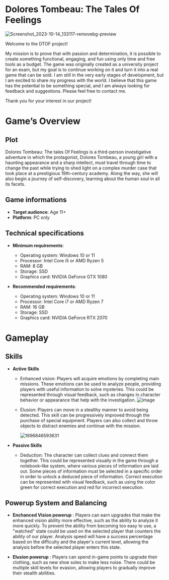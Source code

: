 # Dolores Tombeau: The Tales Of Feelings
![Screenshot_2023-10-14_133117-removebg-preview](https://github.com/HashMall0w/DTOF/assets/78042460/55fb0583-3ecf-4b48-9364-9c6ac10ce2ce)

Welcome to the DTOF project!

My mission is to prove that with passion and determination, it is possible to create something functional, engaging, and fun using only time and free tools as a budget.
The game was originally created as a university project for an exam, but my goal is to continue working on it and turn it into a real game that can be sold.
I am still in the very early stages of development, but I am excited to share my progress with the world.
I believe that this game has the potential to be something special, and I am always looking for feedback and suggestions. Please feel free to contact me.

Thank you for your interest in our project!

# Game’s Overview

## Plot
Dolores Tombeau: The tales Of Feelings is a third-person investigative adventure in which the protagonist, Dolores Tombeau, a young girl with a haunting appearance and a sharp intellect, must travel through time to change the past while trying to shed light on a complex murder case that took place at a prestigious 19th-century academy. Along the way, she will also begin a journey of self-discovery, learning about the human soul in all its facets.

## Game informations

* **Target audience**: Age 11+
* **Platform**: PC only

## Technical specifications

* **Minimum requirements**:
  * Operating system: Windows 10 or 11
  * Processor: Intel Core i5 or AMD Ryzen 5
  * RAM: 8 GB
  * Storage: SSD
  * Graphics card: NVIDIA GeForce GTX 1080

* **Recommended requirements**:
  * Operating system: Windows 10 or 11
  * Processor: Intel Core i7 or AMD Ryzen 7
  * RAM: 16 GB
  * Storage: SSD
  * Graphics card: NVIDIA GeForce RTX 2070
 
# Gameplay

## Skills
* **Active Skills**
  * Enhanced vision: Players will acquire emotions by completing main missions. These emotions can be used to analyze people, providing players with useful information to solve mysteries. This could be represented through visual feedback, such as changes in character behavior or appearance that help with the investigation.
    ![image](https://github.com/HashMall0w/DTOF/assets/78042460/480a7b3b-073b-408f-9af4-1776d08cbf57)
  * Elusion: Players can move in a stealthy manner to avoid being detected. This skill can be progressively improved through the purchase of special equipment. Players can also collect and throw objects to distract enemies and continue with the mission.
  
    ![1696846593631](https://github.com/HashMall0w/DTOF/assets/78042460/0ef2d38d-e4d3-49b5-825f-cab13f82b21e)

* **Passive Skills**
  * Deduction: The character can collect clues and connect them together. This could be represented visually in the game through a notebook-like system, where various pieces of information are laid out. Some pieces of information must be selected in a specific order in order to unlock a deduced piece of information. Correct execution can be represented with visual     feedback, such as using the color green for correct execution and red for incorrect execution.
    

## Powerup System and Balancing

* **Enchanced Vision powerup** : Players can earn upgrades that make the enhanced vision ability more effective, such as the ability to analyze it more quickly. To prevent the ability from becoming too easy to use, a "watched" state could be used on the selected player that counters the ability of our player. Analysis speed will have a success percentage based on the difficulty and the player's current level, allowing the analysis before the selected player enters this state.
  
* **Elusion powerup** : Players can spend in-game points to upgrade their clothing, such as new shoe soles to make less noise. There could be multiple skill levels for evasion, allowing players to gradually improve their stealth abilities.
